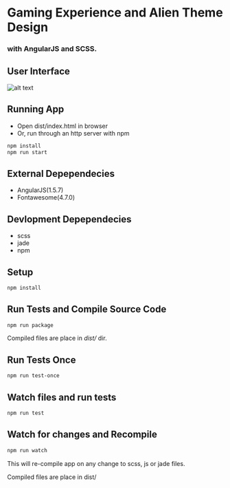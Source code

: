 # Gaming Experience and Alien Theme Design 
### with AngularJS and SCSS.

## User Interface
![alt text](https://raw.githubusercontent.com/nishants/star-wars/master/docs/demo/mobile.gif)


## Running App
- Open dist/index.html in browser
- Or, run through an http server with npm 
```bash
npm install
npm run start
```

## External Depependecies
- AngularJS(1.5.7)
- Fontawesome(4.7.0)

## Devlopment Depependecies 
- scss
- jade
- npm

## Setup
```bash
npm install
```

## Run Tests and Compile Source Code
```bash
npm run package
```
Compiled files are place in *dist/* dir.

## Run Tests Once
```bash
npm run test-once
```

## Watch files and run tests
```bash
npm run test
```

## Watch for changes and Recompile
```bash
npm run watch
```
This will re-compile app on any change to scss, js or jade files.

Compiled files are place in dist/

